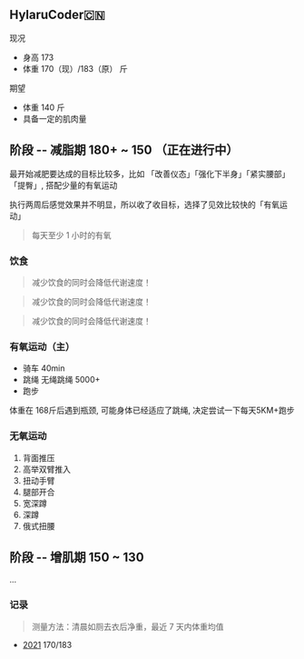 ## HylaruCoder🇨🇳

现况

- 身高 173
- 体重 170（现）/183（原） 斤

期望

- 体重 140 斤
- 具备一定的肌肉量

## 阶段 -- 减脂期 180+ ~ 150 （正在进行中）

最开始减肥要达成的目标比较多，比如 「改善仪态」「强化下半身」「紧实腰部」「提臀」, 搭配少量的有氧运动

执行两周后感觉效果并不明显，所以收了收目标，选择了见效比较快的「有氧运动」

> 每天至少 1 小时的有氧

### 饮食

> 减少饮食的同时会降低代谢速度！

> 减少饮食的同时会降低代谢速度！

> 减少饮食的同时会降低代谢速度！

### 有氧运动（主）

- 骑车 40min
- 跳绳 无绳跳绳 5000+
- 跑步

体重在 168斤后遇到瓶颈, 可能身体已经适应了跳绳, 决定尝试一下每天5KM+跑步

### 无氧运动

1. 背面推压
2. 高举双臂推入
3. 扭动手臂
4. 腿部开合
5. 宽深蹲
6. 深蹲
7. 俄式扭腰

## 阶段 -- 增肌期 150 ~ 130

...

### 记录

> 测量方法：清晨如厕去衣后净重，最近 7 天内体重均值

- [2021](https://github.com/twocucao/the-road-to-fitness/issues/7) 170/183

